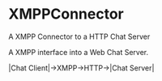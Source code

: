 XMPPConnector
=============

A XMPP Connector to a HTTP Chat Server

A XMPP interface into a Web Chat Server. 

|Chat Client|->XMPP->HTTP->|Chat Server|
